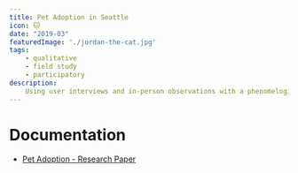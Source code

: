 ```yaml
---
title: Pet Adoption in Seattle
icon: 🐱
date: "2019-03"
featuredImage: './jordan-the-cat.jpg'
tags:
    - qualitative
    - field study
    - participatory
description:
    Using user interviews and in-person observations with a phenomelogical lens, we conducted a qualitative research project to explore the experience of pet adoption in Seattle.
---
```


# Documentation

- [Pet Adoption - Research Paper](https://www.dropbox.com/s/q3caket2wmmfzqw/Pet%20Adoption%20-%20Research%20Paper.pdf?dl=0)